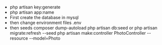 * php artisan key:generate
* php artisan app:name <name-of-your-application>
* First create the database in mysql
* then change environment files .env
* then seeds
composer dump-autoload
php artisan db:seed or
php artisan migrate:refresh --seed
php artisan make:controller PhotoController --resource --model=Photo
